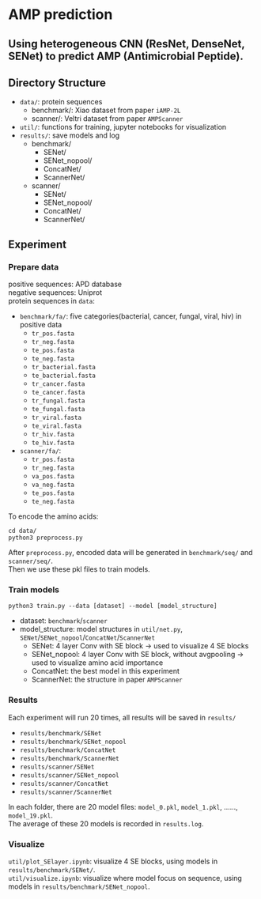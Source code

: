 # AMP prediction  
## Using heterogeneous CNN (ResNet, DenseNet, SENet) to predict AMP (Antimicrobial Peptide).  

## Directory Structure  
- `data/`: protein sequences  
    - benchmark/: Xiao dataset from paper `iAMP-2L`  
    - scanner/: Veltri dataset from paper `AMPScanner`  
- `util/`: functions for training, jupyter notebooks for visualization    
- `results/`: save models and log  
    - benchmark/
        - SENet/  
        - SENet_nopool/  
        - ConcatNet/  
        - ScannerNet/  
    - scanner/  
        - SENet/  
        - SENet_nopool/  
        - ConcatNet/  
        - ScannerNet/  

## Experiment  

### Prepare data  
positive sequences: APD database  
negative sequences: Uniprot  
protein sequences in `data`:  
- `benchmark/fa/`: five categories(bacterial, cancer, fungal, viral, hiv) in positive data 
    - `tr_pos.fasta`  
    - `tr_neg.fasta`  
    - `te_pos.fasta`  
    - `te_neg.fasta`  
    - `tr_bacterial.fasta`  
    - `te_bacterial.fasta`  
    - `tr_cancer.fasta`  
    - `te_cancer.fasta`  
    - `tr_fungal.fasta`  
    - `te_fungal.fasta`  
    - `tr_viral.fasta`  
    - `te_viral.fasta`  
    - `tr_hiv.fasta`  
    - `te_hiv.fasta`  
- `scanner/fa/`:  
    - `tr_pos.fasta`  
    - `tr_neg.fasta`  
    - `va_pos.fasta`  
    - `va_neg.fasta`  
    - `te_pos.fasta`  
    - `te_neg.fasta`  

To encode the amino acids:  
```
cd data/
python3 preprocess.py
```
After `preprocess.py`, encoded data will be generated in `benchmark/seq/` and `scanner/seq/`.  
Then we use these pkl files to train models.  

### Train models
```
python3 train.py --data [dataset] --model [model_structure]
```
- dataset: `benchmark`/`scanner`  
- model_structure: model structures in `util/net.py`, `SENet`/`SENet_nopool`/`ConcatNet`/`ScannerNet`  
    - SENet: 4 layer Conv with SE block -> used to visualize 4 SE blocks  
    - SENet_nopool: 4 layer Conv with SE block, without avgpooling -> used to visualize amino acid importance  
    - ConcatNet: the best model in this experiment
    - ScannerNet: the structure in paper `AMPScanner`

### Results  
Each experiment will run 20 times, all results will be saved in `results/`  
- `results/benchmark/SENet`  
- `results/benchmark/SENet_nopool`  
- `results/benchmark/ConcatNet`  
- `results/benchmark/ScannerNet`  
- `results/scanner/SENet`  
- `results/scanner/SENet_nopool`  
- `results/scanner/ConcatNet`  
- `results/scanner/ScannerNet`  
  
In each folder, there are 20 model files: `model_0.pkl`, `model_1.pkl`, ......, `model_19.pkl`.  
The average of these 20 models is recorded in `results.log`.

### Visualize
`util/plot_SElayer.ipynb`: visualize 4 SE blocks, using models in `results/benchmark/SENet/`.  
`util/visualize.ipynb`: visualize where model focus on sequence, using models in `results/benchmark/SENet_nopool`.  
